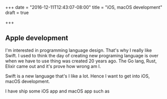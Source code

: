 +++
date = "2016-12-11T12:43:07-08:00"
title = "iOS, macOS development"
draft = true

+++

## Apple development

I'm interested in programming language design. That's why I really like
Swift. I used to think the day of creating new programing language is
over when we have to use thing was created 20 years ago. The Go lang,
Rust, Elixir came out and it's prove how wrong am I.

Swift is a new language that's I like a lot. Hence I want to get into
iOS, macOS development.

I have ship some iOS app and macOS app such as
